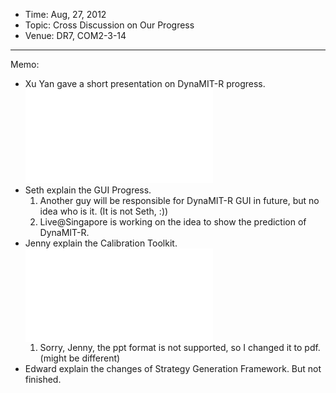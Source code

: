   - Time: Aug, 27, 2012
  - Topic: Cross Discussion on Our Progress
  - Venue: DR7, COM2-3-14

-----

Memo:

  - Xu Yan gave a short presentation on DynaMIT-R progress.
    ![<File:DynaMIT-R> Progress.pdf](DynaMIT-R_Progress.pdf
    "File:DynaMIT-R Progress.pdf")
  - Seth explain the GUI Progress.
    1.  Another guy will be responsible for DynaMIT-R GUI in future, but
        no idea who is it. (It is not Seth, :))
    2.  Live@Singapore is working on the idea to show the prediction of
        DynaMIT-R.
  - Jenny explain the Calibration Toolkit. ![<File:Calibration>
    Toolkit.pdf](Calibration_Toolkit.pdf "File:Calibration Toolkit.pdf")
    1.  Sorry, Jenny, the ppt format is not supported, so I changed it
        to pdf. (might be different)
  - Edward explain the changes of Strategy Generation Framework. But not
    finished.